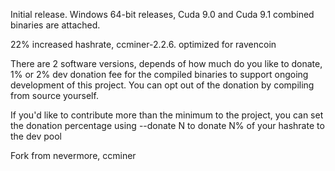 Initial release. Windows 64-bit releases, Cuda 9.0 and Cuda 9.1 combined binaries are attached.

22% increased hashrate, ccminer-2.2.6. optimized for ravencoin

There are 2 software versions, depends of how much do you like to donate, 1% or 2% dev donation fee for the compiled binaries to support ongoing development of this project. You can opt out of the donation by compiling from source yourself.

If you'd like to contribute more than the minimum to the project, you can set the donation percentage using --donate N to donate N% of your hashrate to the dev pool 


Fork from nevermore, ccminer
